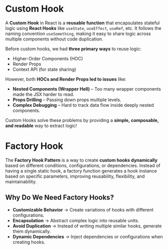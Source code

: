 # Custom Hook

A **Custom Hook** in React is a **reusable function** that encapsulates stateful logic using **React Hooks** like
`useState`, `useEffect`, `useRef`, etc. It follows the naming convention `useSomething`, making it easy to share logic
across multiple components without code duplication.

Before custom hooks, we had **three primary ways** to reuse logic:

* Higher-Order Components (HOC)
* Render Props
* Context API (for state sharing)

However, both **HOCs and Render Props led to issues** like:

* **Nested Components (Wrapper Hell)** – Too many wrapper components made the JSX harder to read.
* **Props Drilling** – Passing down props multiple levels.
* **Complex Debugging** – Hard to track data flow inside deeply nested components.

Custom Hooks solve these problems by providing a **simple, composable, and readable** way to extract logic!

# Factory Hook

The **Factory Hook Pattern** is a way to create **custom hooks dynamically** based on different conditions, 
configurations, or dependencies. Instead of having a single static hook, a factory function generates a hook instance 
based on specific parameters, improving reusability, flexibility, and maintainability.

## Why Do We Need Factory Hooks?

* **Customizable Behavior** → Create variations of hooks with different configurations.
* **Encapsulation** → Abstract complex logic into reusable units.
* **Avoid Duplication** → Instead of writing multiple similar hooks, generate them dynamically.
* **Dynamic Dependencies** → Inject dependencies or configurations when creating hooks.
